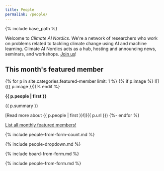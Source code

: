 ```yaml
---
title: People
permalink: /people/
---
```

{% include base_path %}

<style>
img {
  width: 8em;
  float: right;
  padding: 1em 0em 1em 1em;
}
.hidden {
  display: none;
}
.content {
  overflow: auto;
}
</style>



Welcome to _Climate AI Nordics_.
We're a network of researchers who work on problems related to tackling climate change using AI and machine learning. Climate AI Nordics acts as a hub, hosting and announcing news, seminars, and workshops. [Join us](/join/)!

## This month's featured member

{% for p in site.categories.featured-member limit: 1 %}
{% if p.image %} ![]({{ p.image }}){% endif %}

**{{ p.people | first }}** 

{{ p.summary }}

[Read more about {{ p.people | first }}!]({{ p.url }})
{%- endfor %}

[List all monthly featured members!](/featured-member/)


{% include people-from-form-count.md %}

{% include people-dropdown.md %}

{% include board-from-form.md %}

{% include people-from-form.md %}

